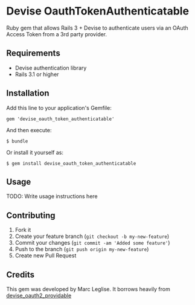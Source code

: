 # Devise OauthTokenAuthenticatable

Ruby gem that allows Rails 3 + Devise to authenticate users via an OAuth Access Token from a 3rd party provider.

## Requirements

* Devise authentication library
* Rails 3.1 or higher

## Installation

Add this line to your application's Gemfile:

    gem 'devise_oauth_token_authenticatable'

And then execute:

    $ bundle

Or install it yourself as:

    $ gem install devise_oauth_token_authenticatable

## Usage

TODO: Write usage instructions here

## Contributing

1. Fork it
2. Create your feature branch (`git checkout -b my-new-feature`)
3. Commit your changes (`git commit -am 'Added some feature'`)
4. Push to the branch (`git push origin my-new-feature`)
5. Create new Pull Request

## Credits

This gem was developed by Marc Leglise.
It borrows heavily from [devise\_oauth2\_providable](https://github.com/socialcast/devise_oauth2_providable)
